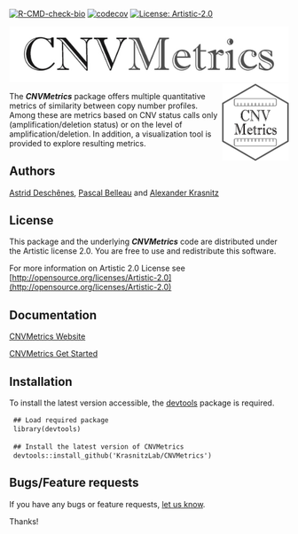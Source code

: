 <!-- badges: start -->
[![R-CMD-check-bio](https://github.com/KrasnitzLab/CNVMetrics/workflows/R-CMD-check-bioc/badge.svg)](https://github.com/KrasnitzLab/CNVMetrics/actions)
[![codecov](https://codecov.io/gh/KrasnitzLab/CNVMetrics/branch/master/graph/badge.svg)](https://codecov.io/gh/KrasnitzLab/CNVMetrics)
[![License: Artistic-2.0](https://img.shields.io/badge/License-Artistic%202.0-0298c3.svg)](https://opensource.org/licenses/Artistic-2.0)
<!-- badges: end -->

<p align="center">
<img src="man/figures/CNVMetrics_text.jpg" alt="CNVMetrics"> <img src="man/figures/CNVMetrics.png" align="right" alt="" width="120" />
</p>

The **_CNVMetrics_** package offers multiple quantitative metrics of similarity between copy number profiles.
Among these are metrics based on CNV status calls only (amplification/deletion status) or on the level of amplification/deletion. In addition, a visualization tool is provided to explore resulting metrics.


## Authors ##

[Astrid Desch&ecirc;nes](http://ca.linkedin.com/in/astriddeschenes "Astrid Desch&ecirc;nes"),
[Pascal Belleau](http://ca.linkedin.com/in/pascalbelleau "Pascal Belleau") and 
[Alexander Krasnitz](https://www.cshl.edu/research/faculty-staff/alexander-krasnitz/ "Alexander Krasnitz")


## License ##

This package and the underlying **_CNVMetrics_** code are distributed under 
the Artistic license 2.0. You are free to use and redistribute this software. 

For more information on Artistic 2.0 License see
[http://opensource.org/licenses/Artistic-2.0](http://opensource.org/licenses/Artistic-2.0)

## Documentation ##

[CNVMetrics Website](https://krasnitzlab.github.io/CNVMetrics/)

[CNVMetrics Get Started](https://krasnitzlab.github.io/CNVMetrics/articles/CNVMetrics.html)

## Installation ##

To install the latest version accessible, the  [devtools](https://cran.r-project.org/web/packages/devtools/index.html) 
package is required.

     ## Load required package
     library(devtools)

     ## Install the latest version of CNVMetrics
     devtools::install_github('KrasnitzLab/CNVMetrics')

## Bugs/Feature requests ##

If you have any bugs or feature requests, 
[let us know](https://github.com/KrasnitzLab/CNVMetrics/issues). 

Thanks!
